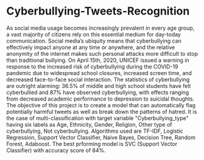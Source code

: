 # Cyberbullying-Tweets-Recognition
As social media usage becomes increasingly prevalent in every age group, a vast majority of citizens rely on this essential medium for day-today communication. Social media’s ubiquity means that cyberbullying can effectively impact anyone at any time or anywhere, and the relative anonymity of the internet makes such personal attacks more difficult to stop than traditional bullying.
On April 15th, 2020, UNICEF issued a warning in response to the increased risk of cyberbullying during the COVID-19 pandemic due to widespread school closures, increased screen time, and decreased face-to-face social interaction. The statistics of cyberbullying are outright alarming: 36.5% of middle and high school students have felt cyberbullied and 87% have observed cyberbullying, with effects ranging from decreased academic performance to depression to suicidal thoughts.
The objective of this project is to create a model that can automatically flag potentially harmful tweets as well as break down the patterns of hatred.
It is the case of multi-classification with target variable "Cyberbullying_type" having six labels as Age, Ethnicity, Gender, Religion, Other type of cyberbullying, Not cyberbullying. 
Algorithms used are TF-IDF, Logistic Regression, Support Vector Classifier, Naive Bayes, Decision Tree, Random Forest, Adaboost. The best prforming model is SVC (Support Vector Classifier) with accuracy score of 84%. 
